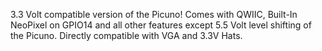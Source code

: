 3.3 Volt compatible version of the Picuno!
Comes with QWIIC, Built-In NeoPixel on GPIO14 and all other features except 5.5 Volt level shifting of the Picuno. Directly compatible with VGA and 3.3V Hats.  

